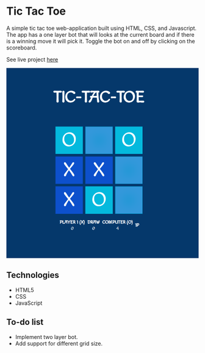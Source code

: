 # Tic Tac Toe

A simple tic tac toe web-application built using HTML, CSS, and
Javascript. The app has a one layer bot that will looks at the current board and if there is a winning move it will pick it. Toggle the bot on and off by clicking on the scoreboard.

See live project [here](https://munhin-dev.github.io/tic-tac-toe/)

![Alt text](./img/screenshot/Screenshot%202022-05-16%20181230.png "Optional Title")

## Technologies

- HTML5
- CSS
- JavaScript

## To-do list

- Implement two layer bot.
- Add support for different grid size.
